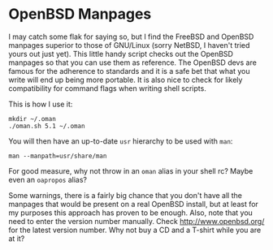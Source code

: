 # OpenBSD Manpages #

I may catch some flak for saying so, but I find the FreeBSD and OpenBSD
manpages superior to those of GNU/Linux (sorry NetBSD, I haven't tried yours
out just yet). This little handy script checks out the OpenBSD manpages so
that you can use them as reference. The OpenBSD devs are famous for the
adherence to standards and it is a safe bet that what you write will end up
being more portable. It is also nice to check for likely compatibility for
command flags when writing shell scripts.

This is how I use it:

    mkdir ~/.oman
    ./oman.sh 5.1 ~/.oman

You will then have an up-to-date `usr` hierarchy to be used with `man`:

    man --manpath=usr/share/man

For good measure, why not throw in an `oman` alias in your shell rc? Maybe
even an `oapropos` alias?

Some warnings, there is a fairly big chance that you don't have all the
manpages that would be present on a real OpenBSD install, but at least for my
purposes this approach has proven to be enough. Also, note that you need to
enter the version number manually. Check http://www.openbsd.org/ for the
latest version number. Why not buy a CD and a T-shirt while you are at it?
